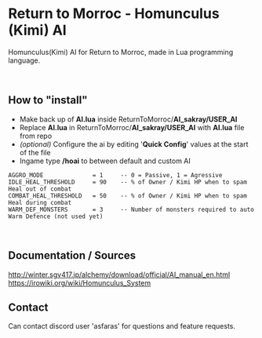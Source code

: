 # Return to Morroc - Homunculus (Kimi) AI
Homunculus(Kimi) AI for Return to Morroc, made in Lua programming language.

<br>

## How to "install"
- Make back up of **AI.lua** inside ReturnToMorroc/**AI_sakray/USER_AI**
- Replace **AI.lua** in ReturnToMorroc/**AI_sakray/USER_AI** with **AI.lua** file from repo
- _(optional)_ Configure the ai by editing '**Quick Config**' values at the start of the file
- Ingame type **/hoai** to between default and custom AI

```
AGGRO_MODE              = 1     -- 0 = Passive, 1 = Agressive
IDLE_HEAL_THRESHOLD     = 90    -- % of Owner / Kimi HP when to spam Heal out of combat
COMBAT_HEAL_THRESHOLD   = 50    -- % of Owner / Kimi HP when to spam Heal during combat
WARM_DEF_MONSTERS       = 3     -- Number of monsters required to auto Warm Defence (not used yet)
```

<br>

## Documentation / Sources
http://winter.sgv417.jp/alchemy/download/official/AI_manual_en.html
<br>
https://irowiki.org/wiki/Homunculus_System
<br>

## Contact
Can contact discord user 'asfaras' for questions and feature requests.
